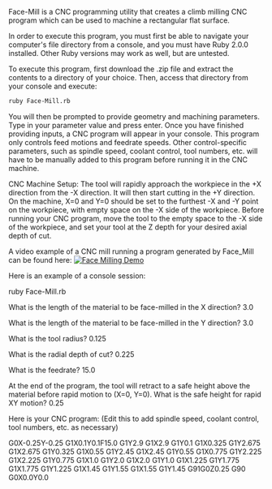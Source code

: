 Face-Mill is a CNC programming utility that creates a climb milling CNC program which can be used to machine a rectangular flat surface.

In order to execute this program, you must first be able to navigate your computer's file directory from a console, and you must have Ruby 2.0.0 installed. Other Ruby versions may work as well, but are untested.

To execute this program, first download the .zip file and extract the contents to a directory of your choice. Then, access that directory from your console and execute:

```bash
ruby Face-Mill.rb
```

You will then be prompted to provide geometry and machining parameters. Type in your parameter value and press enter. Once you have finished providing inputs, a CNC program will appear in your console. This program only controls feed motions and feedrate speeds. Other control-specific parameters, such as spindle speed, coolant control, tool numbers, etc. will have to be manually added to this program before running it in the CNC machine.

CNC Machine Setup:
The tool will rapidly approach the workpiece in the +X direction from the -X direction. It will then start cutting in the +Y direction. On the machine, X=0 and Y=0 should be set to the furthest -X and -Y point on the workpiece, with empty space on the -X side of the workpiece. Before running your CNC program, move the tool to the empty space to the -X side of the workpiece, and set your tool at the Z depth for your desired axial depth of cut.

A video example of a CNC mill running a program generated by Face_Mill can be found here:
[![Face Milling Demo](http://img.youtube.com/vi/z4QGTZHnAik/0.jpg)](http://www.youtube.com/watch?v=z4QGTZHnAik)

Here is an example of a console session:

ruby Face-Mill.rb

What is the length of the material to be face-milled in the X direction?
3.0

What is the length of the material to be face-milled in the Y direction?
3.0

What is the tool radius?
0.125

What is the radial depth of cut?
0.225

What is the feedrate?
15.0

At the end of the program, the tool will retract to a safe height above the material before rapid motion to (X=0, Y=0).
What is the safe height for rapid XY motion?
0.25

Here is your CNC program: (Edit this to add spindle speed, coolant control, tool numbers, etc. as necessary)

G0X-0.25Y-0.25
G1X0.1Y0.1F15.0
G1Y2.9
G1X2.9
G1Y0.1
G1X0.325
G1Y2.675
G1X2.675
G1Y0.325
G1X0.55
G1Y2.45
G1X2.45
G1Y0.55
G1X0.775
G1Y2.225
G1X2.225
G1Y0.775
G1X1.0
G1Y2.0
G1X2.0
G1Y1.0
G1X1.225
G1Y1.775
G1X1.775
G1Y1.225
G1X1.45
G1Y1.55
G1X1.55
G1Y1.45
G91G0Z0.25
G90
G0X0.0Y0.0
